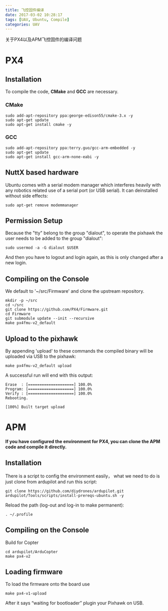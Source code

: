```yaml
---
title: 飞控固件编译
date: 2017-03-02 10:28:17
tags: [UAV, Ubuntu, Compile]
categories: UAV
---
```


关于PX4以及APM飞控固件的编译问题
<!-- more -->

# PX4
## Installation
To compile the code, **CMake** and **GCC** are necessary.
### CMake
    sudo add-apt-repository ppa:george-edison55/cmake-3.x -y
    sudo apt-get update
    sudo apt-get install cmake -y
### GCC
    sudo add-apt-repository ppa:terry.guo/gcc-arm-embedded -y
    sudo apt-get update
    sudo apt-get install gcc-arm-none-eabi -y

## NuttX based hardware
Ubuntu comes with a serial modem manager which interferes heavily with any robotics related use of a serial port (or USB serial). It can deinstalled without side effects:

    sudo apt-get remove modemmanager

## Permission Setup
Because the "tty" belong to the group "dialout", to operate the pixhawk the user needs to be added to the group "dialout":

    sudo usermod -a -G dialout $USER

And then you have to logout and login again, as this is only changed after a new login.

## Compiling on the Console
We default to '~/src/Firmware' and clone the upstream repository. 

    mkdir -p ~/src
    cd ~/src
    git clone https://github.com/PX4/Firmware.git
    cd Firmware
    git submodule update --init --recursive
    make px4fmu-v2_default

## Upload to the pixhawk
By appending 'upload' to these commands the compiled binary will be uploaded via USB to the pixhawk:

    make px4fmu-v2_default upload

A successful run will end with this output:

    Erase  : [====================] 100.0%
    Program: [====================] 100.0%
    Verify : [====================] 100.0%
    Rebooting.

    [100%] Built target upload
# APM
**If you have configured the environment for PX4, you can clone the APM code and compile it directly.**
## Installation
There is a script to config the environment easily， what we need to do is just clone from ardupilot and run this script:

    git clone https://github.com/diydrones/ardupilot.git
    ardupilot/Tools/scripts/install-prereqs-ubuntu.sh -y

Reload the path (log-out and log-in to make permanent):

    . ~/.profile

## Compiling on the Console
Build for Copter

    cd ardupilot/ArduCopter
    make px4-v2

## Loading firmware
To load the firmware onto the board use

    make px4-v1-upload

After it says “waiting for bootloader” plugin your Pixhawk on USB.

